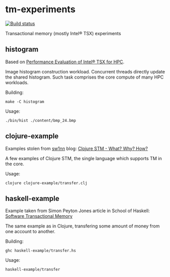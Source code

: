 tm-experiments
==============

[![Build status](https://travis-ci.org/JIghtuse/tm-experiments.png?branch=master)](https://travis-ci.org/JIghtuse/tm-experiments)

Transactional memory (mostly Intel® TSX) experiments

histogram
---------
Based on [Performance Evaluation of Intel® TSX for
HPC](http://pcl.intel-research.net/publications/SC13-TSX.pdf).

Image histogram construction workload. Concurrent threads directly update the
shared histogram. Such task comprises the core compute of many HPC workloads.

Building:

    make -C histogram

Usage:

    ./bin/hist ./content/bmp_24.bmp


clojure-example
---------------
Examples stolen from [sw1nn](https://github.com/sw1nn) blog: [Clojure STM -
What? Why? How?](http://sw1nn.com/blog/2012/04/11/clojure-stm-what-why-how/)

A few examples of Clojure STM, the single language which supports TM in the
core.

Usage:

    clojure clojure-example/transfer.clj


haskell-example
---------------
Example taken from Simon Peyton Jones article in School of Haskell:
[Software Transactional Memory](https://www.fpcomplete.com/school/advanced-haskell/beautiful-concurrency/3-software-transactional-memory)

The same example as in Clojure, transfering some amount of money from one
account to another.

Building:

    ghc haskell-example/transfer.hs

Usage:

    haskell-example/transfer

